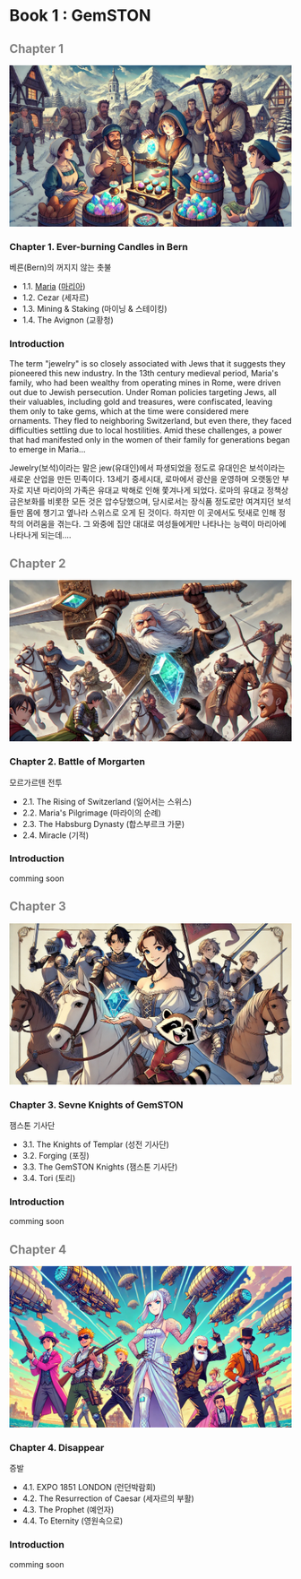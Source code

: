 # Book 1 : GemSTON


## <span style="color:grey">Chapter 1</span>
![alt text](images/image.png)

### Chapter 1. Ever-burning Candles in Bern   
베른(Bern)의 꺼지지 않는 촛불   
* 1.1. [Maria](/01_gemston/01_(EN)maria.md) ([마리아](/01_gemston/01_(KR)maria.md))
* 1.2. Cezar (세자르)
* 1.3. Mining & Staking (마이닝 & 스테이킹)
* 1.4. The Avignon (교황청)

### Introduction
The term "jewelry" is so closely associated with Jews that it suggests they pioneered this new industry. In the 13th century medieval period, Maria's family, who had been wealthy from operating mines in Rome, were driven out due to Jewish persecution. Under Roman policies targeting Jews, all their valuables, including gold and treasures, were confiscated, leaving them only to take gems, which at the time were considered mere ornaments. They fled to neighboring Switzerland, but even there, they faced difficulties settling due to local hostilities. Amid these challenges, a power that had manifested only in the women of their family for generations began to emerge in Maria...


Jewelry(보석)이라는 말은 jew(유대인)에서 파생되었을 정도로 유대인은 보석이라는 새로운 산업을 만든 민족이다. 13세기 중세시대, 로마에서 광산을 운영하며 오랫동안 부자로 지낸 마리아의 가족은 유대교 박해로 인해 쫓겨나게 되었다. 로마의 유대교 정책상 금은보화를 비롯한 모든 것은 압수당했으며, 당시로서는 장식품 정도로만 여겨지던 보석들만 몸에 챙기고 옆나라 스위스로 오게 된 것이다. 하지만 이 곳에서도 텃새로 인해 정착의 어려움을 겪는다. 그 와중에 집안 대대로 여성들에게만 나타나는 능력이 마리아에 나타나게 되는데....

      

## <span style="color:grey">Chapter 2<span>

![alt text](images/image-1.png)

### Chapter 2. Battle of Morgarten   
모르가르텐 전투   
* 2.1. The Rising of Switzerland (일어서는 스위스)
* 2.2. Maria's Pilgrimage (마라이의 순례)
* 2.3. The Habsburg Dynasty (합스부르크 가문)
* 2.4. Miracle (기적)

### Introduction
comming soon

      

## <span style="color:grey">Chapter 3<span>

![alt text](images/image-4.png)

### Chapter 3. Sevne Knights of GemSTON   
잼스톤 기사단

* 3.1. The Knights of Templar (성전 기사단)
* 3.2. Forging (포징)
* 3.3. The GemSTON Knights (잼스톤 기사단)
* 3.4. Tori (토리)

### Introduction
comming soon


      

## <span style="color:grey">Chapter 4<span>

![alt text](images/image-3.png)

### Chapter 4. Disappear   
증발
* 4.1. EXPO 1851 LONDON (런던박람회)
* 4.2. The Resurrection of Caesar (세자르의 부활)
* 4.3. The Prophet (예언자)
* 4.4. To Eternity (영원속으로)

### Introduction
comming soon

